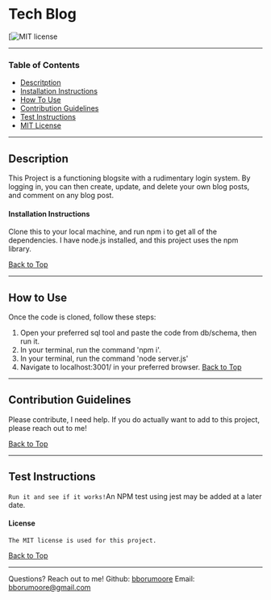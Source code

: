 # Tech Blog
  [![MIT license](https://img.shields.io/badge/License-MIT-blue.svg)

  ---
  ### Table of Contents
  - [Descritption](#description)
  - [Installation Instructions](#installation-instructions)
  - [How To Use](#how-to-use)  
  - [Contribution Guidelines](#contribution-guidelines)
  - [Test Instructions](#test-instructions)
  - [MIT License](#license) 
  
  ---
  ## Description
  This Project is a functioning blogsite with a rudimentary login system.  By logging in, you can then create, update, and delete your own blog posts, and comment on any blog post.

  #### Installation Instructions
  Clone this to your local machine, and run npm i to get all of the dependencies.  I have node.js installed, and this project uses the npm library.
    
  [Back to Top](#table-of-contents)
  
  ---
  ## How to Use
  Once the code is cloned, follow these steps:
  1. Open your preferred sql tool and paste the code from db/schema, then run it.
  2. In your terminal, run the command 'npm i'.
  3. In your terminal, run the command 'node server.js'
  4. Navigate to localhost:3001/ in your preferred browser. 
  [Back to Top](#table-of-contents)
  
  ---
  ## Contribution Guidelines
  Please contribute, I need help. If you do actually want to add to this project, please reach out to me!  
    
  [Back to Top](#table-of-contents)
  
  ---
  ## Test Instructions
  `Run it and see if it works!`An NPM test using jest may be added at a later date.  
    
  #### License ####
    The MIT license is used for this project.
     
  [Back to Top](#table-of-contents)
  
  ---
  Questions? Reach out to me!
  Github: [bborumoore](github.com/bborumoore)
  Email: bborumoore@gmail.com
